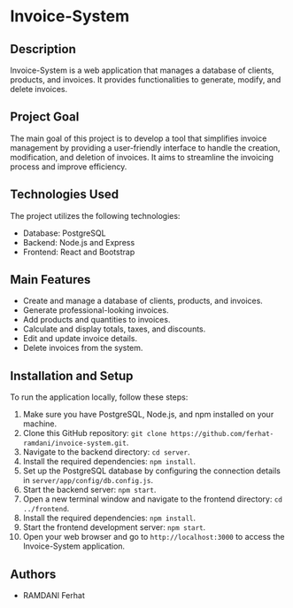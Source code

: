 # Invoice-System

## Description
Invoice-System is a web application that manages a database of clients, products, and invoices. It provides functionalities to generate, modify, and delete invoices.

## Project Goal
The main goal of this project is to develop a tool that simplifies invoice management by providing a user-friendly interface to handle the creation, modification, and deletion of invoices. It aims to streamline the invoicing process and improve efficiency.

## Technologies Used
The project utilizes the following technologies:

- Database: PostgreSQL
- Backend: Node.js and Express
- Frontend: React and Bootstrap

## Main Features
- Create and manage a database of clients, products, and invoices.
- Generate professional-looking invoices.
- Add products and quantities to invoices.
- Calculate and display totals, taxes, and discounts.
- Edit and update invoice details.
- Delete invoices from the system.

## Installation and Setup
To run the application locally, follow these steps:

1. Make sure you have PostgreSQL, Node.js, and npm installed on your machine.
2. Clone this GitHub repository: `git clone https://github.com/ferhat-ramdani/invoice-system.git`.
3. Navigate to the backend directory: `cd server`.
4. Install the required dependencies: `npm install`.
5. Set up the PostgreSQL database by configuring the connection details in `server/app/config/db.config.js`.
6. Start the backend server: `npm start`.
7. Open a new terminal window and navigate to the frontend directory: `cd ../frontend`.
8. Install the required dependencies: `npm install`.
9. Start the frontend development server: `npm start`.
10. Open your web browser and go to `http://localhost:3000` to access the Invoice-System application.

## Authors
- RAMDANI Ferhat
